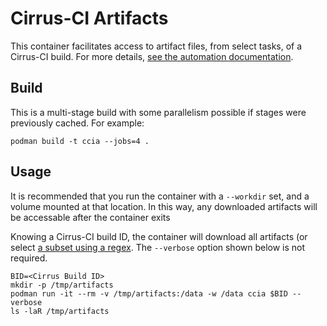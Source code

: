 # Cirrus-CI Artifacts

This container facilitates access to artifact files, from select tasks,
of a Cirrus-CI build.  For more details, [see the automation
documentation](https://github.com/containers/automation/blob/main/cirrus-ci_artifacts/README.md).

## Build

This is a multi-stage build with some parallelism possible if stages were
previously cached.  For example:

`podman build -t ccia --jobs=4 .`

## Usage

It is recommended that you run the container with a `--workdir` set, and
a volume mounted at that location.  In this way, any downloaded
artifacts will be accessable after the container exits

Knowing a Cirrus-CI build ID, the container will download all artifacts (or select
[a subset using a
regex](https://github.com/containers/automation/tree/main/cirrus-ci_artifacts#usage).
The `--verbose` option shown below is not required.

```
BID=<Cirrus Build ID>
mkdir -p /tmp/artifacts
podman run -it --rm -v /tmp/artifacts:/data -w /data ccia $BID --verbose
ls -laR /tmp/artifacts
```
